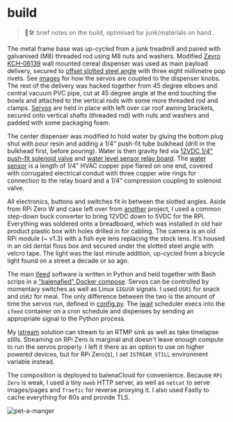 # build
> 🔩🛠️ brief notes on the build, optimised for junk/materials on hand..

The metal frame base was up-cycled from a junk treadmill and paired with galvanised (M8)
threaded rod using M8 nuts and washers. Modified [Zevro KCH-06139] wall mounted cereal
dispenser was used as main payload delivery, secured to [offset slotted steel angle] with
three eight millimetre pop rivets. See [images] for how the servos are coupled to the
dispenser knobs. The rest of the delivery was hacked together from 45 degree elbows and
central vacuum PVC pipe, cut at 45 degree angle at the end touching the bowls and attached
to the vertical rods with some more threaded rod and clamps. [Servos] are held in place
with left over car roof awning brackets, secured onto vertical shafts (threaded rod) with
nuts and washers and padded with some packaging foam.

The center dispenser was modified to hold water by gluing the bottom plug shut with pour
resin and adding a 1/4" push-fit tube bulkhead (drill in the bulkhead first, before
pouring). Water is then gravity fed via [12VDC 1/4" push-fit solenoid valve] and
[water level sensor relay board]. The [water sensor] is a length of 1/4" HVAC copper pipe
flared on one end, covered with corrugated electrical conduit with three copper wire rings
for connection to the relay board and a 1/4" compression coupling to solenoid valve.

All electronics, buttons and switches fit in between the slotted angles. Aside from RPi
Zero W and case left over from [another] project, I used a common step-down buck converter
to bring 12VDC down to 5VDC for the RPi. Everything was soldered onto a breadboard, which
was installed in old hair product plastic box with holes drilled in for cabling. The
camera is an old RPi module (~ v1.3) with a fish eye lens replacing the stock lens. It's
housed in an old dental floss box and secured under the slotted steel angle with velcro
tape. The light was the last minute addition, up-cycled from a bicycle light found on a
street a decade or so ago.

The main [ifeed] software is written in Python and held together with Bash scrips in a
["balenafied" Docker compose]. Servos can be controlled by momentary switches as well as
Linux `SIGUSR` signals. I used `USR1` for snack and `USR2` for meal. The only difference
between the two is the amount of time the servos run, defined in [config.py]. The [iwait]
scheduler execs into the `ifeed` container on a cron schedule and dispenses by sending an
appropriate signal to the Python process.

My [istream] solution can stream to an RTMP sink as well as take timelapse stills.
Streaming on RPi Zero is marginal and doesn't leave enough compute to run the servos
properly. I left it there as an option to use on higher powered devices, but for RPi
Zero(s), I set `ISTREAM_STILL` environment variable instead.

The composition is deployed to balenaCloud for convenience. Because `RPi Zero` is weak, I
used a tiny `nweb` HTTP server, as well as `netcat` to serve images/pages and `Traefic`
for reverse proxying it. I also used Fastly to cache everything for 60s and provide TLS.

![pet-a-manger](https://istream.belodetek.io/pet-a-manger.png)

[12VDC 1/4" push-fit solenoid valve]: https://www.aliexpress.com/item/4000976038622.html
[another]: https://github.com/balena-labs-projects/inkyshot
[config.py]: https://github.com/belodetek/pet-a-manger/tree/master/ifeed/config.py "ifeed configuration"
[ifeed]: https://github.com/belodetek/pet-a-manger/tree/master/ifeed "ifeed container service"
[istream]: https://github.com/belodetek/pet-a-manger/tree/master/istream "ifeed container service"
[images]: https://github.com/belodetek/pet-a-manger/tree/master/docs/images "link to images folder"
["balenafied" Docker compose]: https://github.com/belodetek/pet-a-manger/tree/master/docker-compose.yml "balenafied composition"
[iwait]: https://github.com/belodetek/pet-a-manger/tree/master/iwait/main.sh "iwait container service"
[offset slotted steel angle]: https://www.canadiantire.ca/en/pdp/steelworks-plated-steel-offset-angle-adjustable-14-gauge-zinc-plated-assorted-sizes-0616198p.0616199.html
[Servos]: https://www.aliexpress.com/item/1005003256573988.html
[water level sensor relay board]: https://www.aliexpress.com/item/32978205921.html
[water sensor]: https://github.com/belodetek/pet-a-manger/tree/master/docs/images/water-level-sensor.png "close up of the water sensor assembly"
[Zevro KCH-06139]: https://www.amazon.ca/KCH-06139-Indispensable-SmartSpace-Dry-Food-Dispenser/dp/B0009MGQUM
